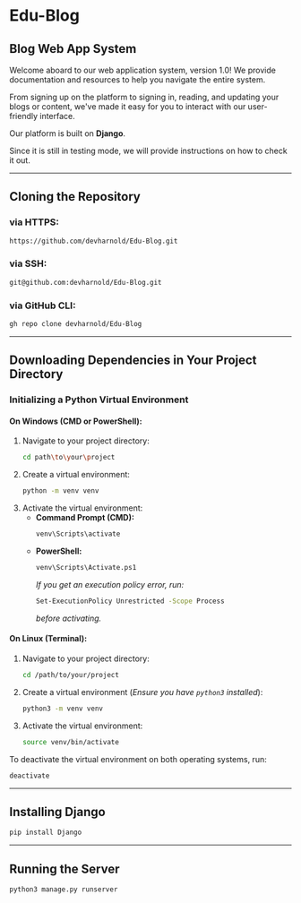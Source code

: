 # Edu-Blog

## Blog Web App System

Welcome aboard to our web application system, version 1.0! We provide documentation and resources to help you navigate the entire system.

From signing up on the platform to signing in, reading, and updating your blogs or content, we've made it easy for you to interact with our user-friendly interface.

Our platform is built on **Django**.

Since it is still in testing mode, we will provide instructions on how to check it out.

---

## Cloning the Repository

### via HTTPS:
```sh
https://github.com/devharnold/Edu-Blog.git
```

### via SSH:
```sh
git@github.com:devharnold/Edu-Blog.git
```

### via GitHub CLI:
```sh
gh repo clone devharnold/Edu-Blog
```

---

## Downloading Dependencies in Your Project Directory

### Initializing a Python Virtual Environment

#### **On Windows (CMD or PowerShell):**
1. Navigate to your project directory:
   ```sh
   cd path\to\your\project
   ```
2. Create a virtual environment:
   ```sh
   python -m venv venv
   ```
3. Activate the virtual environment:
   - **Command Prompt (CMD):**
     ```sh
     venv\Scripts\activate
     ```
   - **PowerShell:**
     ```sh
     venv\Scripts\Activate.ps1
     ```
     *If you get an execution policy error, run:*
     ```sh
     Set-ExecutionPolicy Unrestricted -Scope Process
     ```
     *before activating.*

#### **On Linux (Terminal):**
1. Navigate to your project directory:
   ```sh
   cd /path/to/your/project
   ```
2. Create a virtual environment (*Ensure you have `python3` installed*):
   ```sh
   python3 -m venv venv
   ```
3. Activate the virtual environment:
   ```sh
   source venv/bin/activate
   ```

To deactivate the virtual environment on both operating systems, run:
```sh
deactivate
```

---

## Installing Django
```sh
pip install Django
```

---

## Running the Server
```sh
python3 manage.py runserver
```

